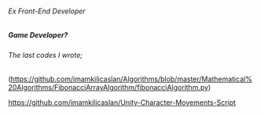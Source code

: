 ###### Ex Front-End Developer
##### Game Developer?

###### The last codes I wrote;
 (https://github.com/imamkilicaslan/Algorithms/blob/master/Mathematical%20Algorithms/FibonacciArrayAlgorithm/fibonacciAlgorithm.py)

 https://github.com/imamkilicaslan/Unity-Character-Movements-Script
